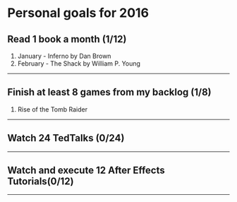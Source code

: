 # Personal goals for 2016

## Read 1 book a month (1/12)
1. January - Inferno by Dan Brown
2. February - The Shack by William P. Young

-------------------

## Finish at least 8 games from my backlog (1/8)
1. Rise of the Tomb Raider

-------------------

## Watch 24 TedTalks (0/24)

-------------------

## Watch and execute 12 After Effects Tutorials(0/12)

-------------------

